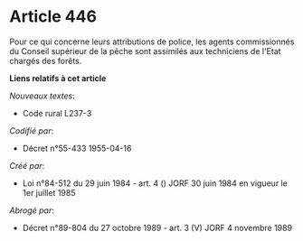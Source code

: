 # Article 446

Pour ce qui concerne leurs attributions de police, les agents commissionnés du Conseil supérieur de la pêche sont assimilés
aux techniciens de l'Etat chargés des forêts.

**Liens relatifs à cet article**

_Nouveaux textes_:

  - Code rural L237-3

_Codifié par_:

  - Décret n°55-433 1955-04-16

_Créé par_:

  - Loi n°84-512 du 29 juin 1984 - art. 4 () JORF 30 juin 1984 en vigueur le 1er juillet 1985

_Abrogé par_:

  - Décret n°89-804 du 27 octobre 1989 - art. 3 (V) JORF 4 novembre 1989

